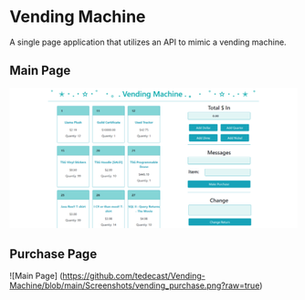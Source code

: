# Vending Machine
A single page application that utilizes an API to mimic a vending machine.

## Main Page
![Main Page](https://github.com/tedecast/Vending-Machine/blob/main/Screenshots/vending_main.png?raw=true)

## Purchase Page
![Main Page] (https://github.com/tedecast/Vending-Machine/blob/main/Screenshots/vending_purchase.png?raw=true)

